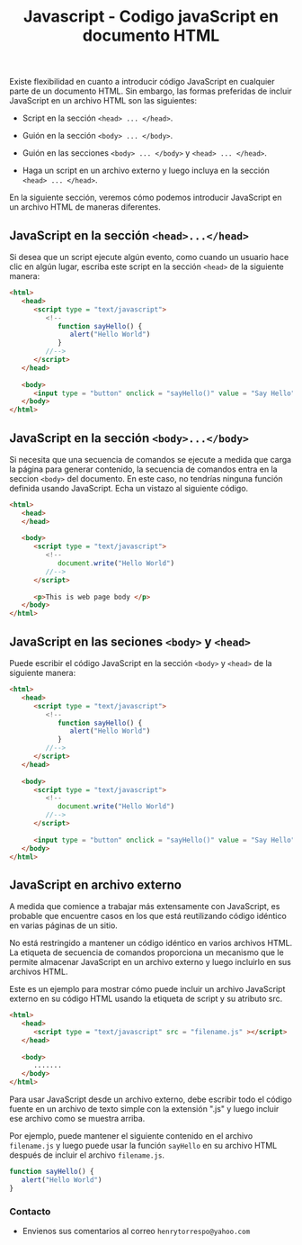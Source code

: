 ﻿---
title: Javascript - Codigo javaScript en documento HTML
description: Internet Explorer, Firefox, chrome y Opera
categories: Blog
comments: true
---

Existe flexibilidad en cuanto a introducir código JavaScript en cualquier parte de un documento HTML. Sin embargo, las formas preferidas de incluir JavaScript en un archivo HTML son las siguientes:

- Script en la sección `<head> ... </head>`.

- Guión en la sección `<body> ... </body>`.

- Guión en las secciones `<body> ... </body>` y `<head> ... </head>`.

- Haga un script en un archivo externo y luego incluya en la sección `<head> ... </head>`.

En la siguiente sección, veremos cómo podemos introducir JavaScript en un archivo HTML de maneras diferentes.

## JavaScript en la sección `<head>...</head>`

Si desea que un script ejecute algún evento, como cuando un usuario hace clic en algún lugar, escriba este script en la sección `<head>` de la siguiente manera:

```html
<html>
   <head>      
      <script type = "text/javascript">
         <!--
            function sayHello() {
               alert("Hello World")
            }
         //-->
      </script>     
   </head>
   
   <body>
      <input type = "button" onclick = "sayHello()" value = "Say Hello" />
   </body>  
</html>
```

## JavaScript en la sección `<body>...</body>`

Si necesita que una secuencia de comandos se ejecute a medida que carga la página para generar contenido, la secuencia de comandos entra en la seccion `<body>` del documento. En este caso, no tendrías ninguna función definida usando JavaScript. Echa un vistazo al siguiente código.

```html
<html>
   <head>
   </head>
   
   <body>
      <script type = "text/javascript">
         <!--
            document.write("Hello World")
         //-->
      </script>
      
      <p>This is web page body </p>
   </body>
</html>
```

## JavaScript en las seciones `<body>` y `<head>`

Puede escribir el código JavaScript en la sección `<body>` y `<head>` de la siguiente manera:

```html
<html>
   <head>
      <script type = "text/javascript">
         <!--
            function sayHello() {
               alert("Hello World")
            }
         //-->
      </script>
   </head>
   
   <body>
      <script type = "text/javascript">
         <!--
            document.write("Hello World")
         //-->
      </script>
      
      <input type = "button" onclick = "sayHello()" value = "Say Hello" />
   </body>
</html>
```
## JavaScript en archivo externo

A medida que comience a trabajar más extensamente con JavaScript, es probable que encuentre casos en los que está reutilizando código idéntico en varias páginas de un sitio.

No está restringido a mantener un código idéntico en varios archivos HTML. La etiqueta de secuencia de comandos proporciona un mecanismo que le permite almacenar JavaScript en un archivo externo y luego incluirlo en sus archivos HTML.

Este es un ejemplo para mostrar cómo puede incluir un archivo JavaScript externo en su código HTML usando la etiqueta de script y su atributo src.

```html
<html>
   <head>
      <script type = "text/javascript" src = "filename.js" ></script>
   </head>
   
   <body>
      .......
   </body>
</html>
```

Para usar JavaScript desde un archivo externo, debe escribir todo el código fuente en un archivo de texto simple con la extensión ".js" y luego incluir ese archivo como se muestra arriba.

Por ejemplo, puede mantener el siguiente contenido en el archivo `filename.js` y luego puede usar la función `sayHello` en su archivo HTML después de incluir el archivo `filename.js`.

```javascript
function sayHello() {
   alert("Hello World")
}
```

### Contacto

- Envienos sus comentarios al correo `henrytorrespo@yahoo.com`
